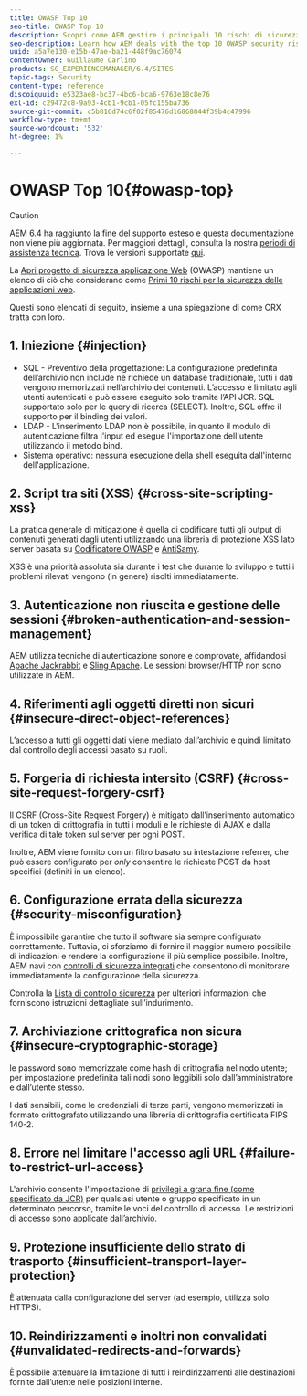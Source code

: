```yaml
---
title: OWASP Top 10
seo-title: OWASP Top 10
description: Scopri come AEM gestire i principali 10 rischi di sicurezza OWASP.
seo-description: Learn how AEM deals with the top 10 OWASP security risks.
uuid: a5a7e130-e15b-47ae-ba21-448f9ac76074
contentOwner: Guillaume Carlino
products: SG_EXPERIENCEMANAGER/6.4/SITES
topic-tags: Security
content-type: reference
discoiquuid: e5323ae8-bc37-4bc6-bca6-9763e18c8e76
exl-id: c29472c8-9a93-4cb1-9cb1-05fc155ba736
source-git-commit: c5b816d74c6f02f85476d16868844f39b4c47996
workflow-type: tm+mt
source-wordcount: '532'
ht-degree: 1%

---
```


# OWASP Top 10{#owasp-top}

>[!CAUTION]
>
>AEM 6.4 ha raggiunto la fine del supporto esteso e questa documentazione non viene più aggiornata. Per maggiori dettagli, consulta la nostra [periodi di assistenza tecnica](https://helpx.adobe.com/it/support/programs/eol-matrix.html). Trova le versioni supportate [qui](https://experienceleague.adobe.com/docs/).

La [Apri progetto di sicurezza applicazione Web](https://www.owasp.org) (OWASP) mantiene un elenco di ciò che considerano come [Primi 10 rischi per la sicurezza delle applicazioni web](https://www.owasp.org/index.php/OWASP_Top_Ten_Project).

Questi sono elencati di seguito, insieme a una spiegazione di come CRX tratta con loro.

## 1. Iniezione {#injection}

* SQL - Preventivo della progettazione: La configurazione predefinita dell’archivio non include né richiede un database tradizionale, tutti i dati vengono memorizzati nell’archivio dei contenuti. L’accesso è limitato agli utenti autenticati e può essere eseguito solo tramite l’API JCR. SQL supportato solo per le query di ricerca (SELECT). Inoltre, SQL offre il supporto per il binding dei valori.
* LDAP - L&#39;inserimento LDAP non è possibile, in quanto il modulo di autenticazione filtra l&#39;input ed esegue l&#39;importazione dell&#39;utente utilizzando il metodo bind.
* Sistema operativo: nessuna esecuzione della shell eseguita dall&#39;interno dell&#39;applicazione.

## 2. Script tra siti (XSS) {#cross-site-scripting-xss}

La pratica generale di mitigazione è quella di codificare tutti gli output di contenuti generati dagli utenti utilizzando una libreria di protezione XSS lato server basata su [Codificatore OWASP](https://www.owasp.org/index.php/OWASP_Java_Encoder_Project) e [AntiSamy](https://www.owasp.org/index.php/Category:OWASP_AntiSamy_Project).

XSS è una priorità assoluta sia durante i test che durante lo sviluppo e tutti i problemi rilevati vengono (in genere) risolti immediatamente.

## 3. Autenticazione non riuscita e gestione delle sessioni {#broken-authentication-and-session-management}

AEM utilizza tecniche di autenticazione sonore e comprovate, affidandosi [Apache Jackrabbit](https://jackrabbit.apache.org/) e [Sling Apache](https://sling.apache.org/). Le sessioni browser/HTTP non sono utilizzate in AEM.

## 4. Riferimenti agli oggetti diretti non sicuri {#insecure-direct-object-references}

L’accesso a tutti gli oggetti dati viene mediato dall’archivio e quindi limitato dal controllo degli accessi basato su ruoli.

## 5. Forgeria di richiesta intersito (CSRF) {#cross-site-request-forgery-csrf}

Il CSRF (Cross-Site Request Forgery) è mitigato dall’inserimento automatico di un token di crittografia in tutti i moduli e le richieste di AJAX e dalla verifica di tale token sul server per ogni POST.

Inoltre, AEM viene fornito con un filtro basato su intestazione referrer, che può essere configurato per *only* consentire le richieste POST da host specifici (definiti in un elenco).

## 6. Configurazione errata della sicurezza {#security-misconfiguration}

È impossibile garantire che tutto il software sia sempre configurato correttamente. Tuttavia, ci sforziamo di fornire il maggior numero possibile di indicazioni e rendere la configurazione il più semplice possibile. Inoltre, AEM navi con [controlli di sicurezza integrati](/help/sites-administering/operations-dashboard.md) che consentono di monitorare immediatamente la configurazione della sicurezza.

Controlla la [Lista di controllo sicurezza](/help/sites-administering/security-checklist.md) per ulteriori informazioni che forniscono istruzioni dettagliate sull’indurimento.

## 7. Archiviazione crittografica non sicura {#insecure-cryptographic-storage}

le password sono memorizzate come hash di crittografia nel nodo utente; per impostazione predefinita tali nodi sono leggibili solo dall’amministratore e dall’utente stesso.

I dati sensibili, come le credenziali di terze parti, vengono memorizzati in formato crittografato utilizzando una libreria di crittografia certificata FIPS 140-2.

## 8. Errore nel limitare l&#39;accesso agli URL {#failure-to-restrict-url-access}

L&#39;archivio consente l&#39;impostazione di [privilegi a grana fine (come specificato da JCR)](https://www.adobe.io/experience-manager/reference-materials/spec/jcr/2.0/16_Access_Control_Management.html) per qualsiasi utente o gruppo specificato in un determinato percorso, tramite le voci del controllo di accesso. Le restrizioni di accesso sono applicate dall’archivio.

## 9. Protezione insufficiente dello strato di trasporto {#insufficient-transport-layer-protection}

È attenuata dalla configurazione del server (ad esempio, utilizza solo HTTPS).

## 10. Reindirizzamenti e inoltri non convalidati {#unvalidated-redirects-and-forwards}

È possibile attenuare la limitazione di tutti i reindirizzamenti alle destinazioni fornite dall’utente nelle posizioni interne.

